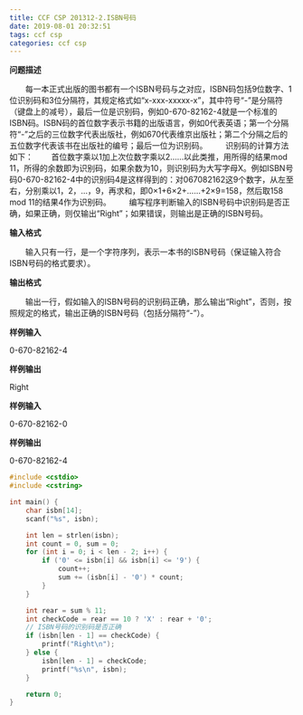 ```yaml
---
title: CCF CSP 201312-2.ISBN号码
date: 2019-08-01 20:32:51
tags: ccf csp
categories: ccf csp
---
```


**问题描述**

　　每一本正式出版的图书都有一个ISBN号码与之对应，ISBN码包括9位数字、1位识别码和3位分隔符，其规定格式如“x-xxx-xxxxx-x”，其中符号“-”是分隔符（键盘上的减号），最后一位是识别码，例如0-670-82162-4就是一个标准的ISBN码。ISBN码的首位数字表示书籍的出版语言，例如0代表英语；第一个分隔符“-”之后的三位数字代表出版社，例如670代表维京出版社；第二个分隔之后的五位数字代表该书在出版社的编号；最后一位为识别码。
　　识别码的计算方法如下：
　　首位数字乘以1加上次位数字乘以2……以此类推，用所得的结果mod 11，所得的余数即为识别码，如果余数为10，则识别码为大写字母X。例如ISBN号码0-670-82162-4中的识别码4是这样得到的：对067082162这9个数字，从左至右，分别乘以1，2，…，9，再求和，即0×1+6×2+……+2×9=158，然后取158 mod 11的结果4作为识别码。
　　编写程序判断输入的ISBN号码中识别码是否正确，如果正确，则仅输出“Right”；如果错误，则输出是正确的ISBN号码。

<!--more-->

**输入格式**

　　输入只有一行，是一个字符序列，表示一本书的ISBN号码（保证输入符合ISBN号码的格式要求）。

**输出格式**

　　输出一行，假如输入的ISBN号码的识别码正确，那么输出“Right”，否则，按照规定的格式，输出正确的ISBN号码（包括分隔符“-”）。

**样例输入**

0-670-82162-4

**样例输出**

Right

**样例输入**

0-670-82162-0

**样例输出**

0-670-82162-4

```c++
#include <cstdio>
#include <cstring>

int main() {
	char isbn[14];
	scanf("%s", isbn);

	int len = strlen(isbn);
	int count = 0, sum = 0;
	for (int i = 0; i < len - 2; i++) {
		if ('0' <= isbn[i] && isbn[i] <= '9') {
			count++;
			sum += (isbn[i] - '0') * count;
		}
	}

	int rear = sum % 11;
	int checkCode = rear == 10 ? 'X' : rear + '0';
	// ISBN号码的识别码是否正确
	if (isbn[len - 1] == checkCode) {
		printf("Right\n");
	} else {
		isbn[len - 1] = checkCode;
		printf("%s\n", isbn);
	}

	return 0;
}
```


